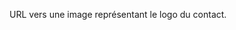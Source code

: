 
<!-- Begin @logoUrl.md -->

URL vers une image représentant le logo du contact.

<!-- End @logoUrl.md -->

